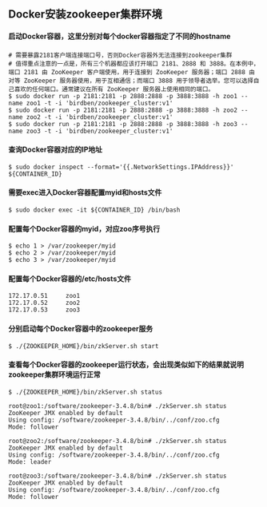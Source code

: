## Docker安装zookeeper集群环境

#### 启动Docker容器，这里分别对每个docker容器指定了不同的hostname
```
# 需要暴露2181客户端连接端口号，否则Docker容器外无法连接到zookeeper集群
# 值得重点注意的一点是，所有三个机器都应该打开端口 2181、2888 和 3888。在本例中，端口 2181 由 ZooKeeper 客户端使用，用于连接到 ZooKeeper 服务器；端口 2888 由对等 ZooKeeper 服务器使用，用于互相通信；而端口 3888 用于领导者选举。您可以选择自己喜欢的任何端口。通常建议在所有 ZooKeeper 服务器上使用相同的端口。
$ sudo docker run -p 2181:2181 -p 2888:2888 -p 3888:3888 -h zoo1 --name zoo1 -t -i 'birdben/zookeeper_cluster:v1'
$ sudo docker run -p 2181:2181 -p 2888:2888 -p 3888:3888 -h zoo2 --name zoo2 -t -i 'birdben/zookeeper_cluster:v1'
$ sudo docker run -p 2181:2181 -p 2888:2888 -p 3888:3888 -h zoo3 --name zoo3 -t -i 'birdben/zookeeper_cluster:v1'
```

#### 查询Docker容器对应的IP地址
```
$ sudo docker inspect --format='{{.NetworkSettings.IPAddress}}' ${CONTAINER_ID}
```

#### 需要exec进入Docker容器配置myid和hosts文件
```
$ sudo docker exec -it ${CONTAINER_ID} /bin/bash
```

#### 配置每个Docker容器的myid，对应zoo序号执行
```
$ echo 1 > /var/zookeeper/myid
$ echo 2 > /var/zookeeper/myid
$ echo 3 > /var/zookeeper/myid
```

#### 配置每个Docker容器的/etc/hosts文件
```
172.17.0.51     zoo1
172.17.0.52     zoo2
172.17.0.53     zoo3
```

#### 分别启动每个Docker容器中的zookeeper服务
```
$ ./{ZOOKEEPER_HOME}/bin/zkServer.sh start
```

#### 查看每个Docker容器的zookeeper运行状态，会出现类似如下的结果就说明zookeeper集群环境运行正常
```
$ ./{ZOOKEEPER_HOME}/bin/zkServer.sh status
```

```
root@zoo1:/software/zookeeper-3.4.8/bin# ./zkServer.sh status
ZooKeeper JMX enabled by default
Using config: /software/zookeeper-3.4.8/bin/../conf/zoo.cfg
Mode: follower

root@zoo2:/software/zookeeper-3.4.8/bin# ./zkServer.sh status
ZooKeeper JMX enabled by default
Using config: /software/zookeeper-3.4.8/bin/../conf/zoo.cfg
Mode: leader

root@zoo3:/software/zookeeper-3.4.8/bin# ./zkServer.sh status
ZooKeeper JMX enabled by default
Using config: /software/zookeeper-3.4.8/bin/../conf/zoo.cfg
Mode: follower
```